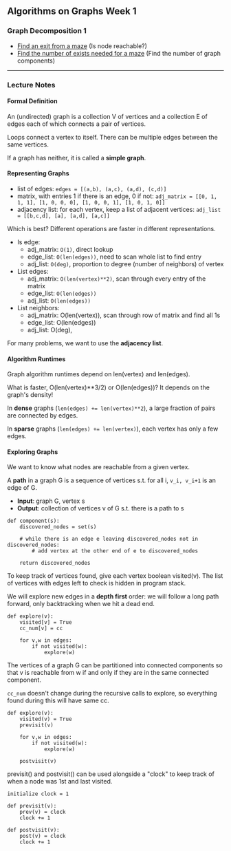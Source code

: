 ## Algorithms on Graphs Week 1
### Graph Decomposition 1

* [Find an exit from a maze](https://github.com/IAjimi/Data-Structures-and-Algorithms-Coursera/blob/master/3%20-%20Algorithms%20on%20Graphs/1%20-%20Graph%20Decomposition/finding_an_exit_from_a_maze.py) (Is node reachable?)
* [Find the number of exists needed for a maze](https://github.com/IAjimi/Data-Structures-and-Algorithms-Coursera/blob/master/3%20-%20Algorithms%20on%20Graphs/1%20-%20Graph%20Decomposition/adding_exits_to_a_maze.py) (Find the number of graph components)

---

### Lecture Notes
#### Formal Definition
An (undirected) graph is a collection V of vertices and a collection E of edges
each of which connects a pair of vertices.

Loops connect a vertex to itself.
There can be multiple edges between the same vertices.

If a graph has neither, it is called a **simple graph**.

#### Representing Graphs
* list of edges: `edges = [(a,b), (a,c), (a,d), (c,d)]`
* matrix, with entries 1 if there is an edge, 0 if not: `adj_matrix = [[0, 1, 1, 1], [1, 0, 0, 0], [1, 0, 0, 1], [1, 0, 1, 0]]`
* adjacency list: for each vertex, keep a list of adjacent 
vertices: `adj_list = [[b,c,d], [a], [a,d], [a,c]]`

Which is best?
Different operations are faster in different representations.

* Is edge:
	* adj_matrix: `O(1)`, direct lookup
	* edge_list: `O(len(edges))`, need to scan whole list to find entry
	* adj_list: `O(deg)`, proportion to degree (number of neighbors) of vertex
* List edges:
	* adj_matrix: `O(len(vertex)**2)`, scan through every entry of the matrix
	* edge_list: `O(len(edges))` 
	* adj_list: `O(len(edges))`
* List neighbors:
	* adj_matrix: O(len(vertex)), scan through row of matrix and find all 1s
	* edge_list: O(len(edges))
	* adj_list: O(deg),

For many problems, we want to use the **adjacency list**.

#### Algorithm Runtimes
Graph algorithm runtimes depend on len(vertex) and len(edges).

What is faster, O(len(vertex)**3/2) or O(len(edges))?
It depends on the graph's density!

In **dense** graphs (`len(edges) += len(vertex)**2`), a large fraction of pairs are connected
by edges.


In **sparse** graphs (`len(edges) += len(vertex)`), each vertex has only a few edges.

#### Exploring Graphs
We want to know what nodes are reachable from a given vertex.

A **path** in a graph G is a sequence of vertices s.t. for all i,
`v_i, v_i+1` is an edge of G.

* **Input**: graph G, vertex s
* **Output**: collection of vertices v of G s.t. there is a path to s

```
def component(s):
	discovered_nodes = set(s)

	# while there is an edge e leaving discovered_nodes not in discovered_nodes:
		# add vertex at the other end of e to discovered_nodes

	return discovered_nodes
```

To keep track of vertices found, give each vertex boolean visited(v). The list 
of vertices with edges left to check is hidden in program stack.

We will explore new edges in a **depth first** order: we will follow a long path
forward, only backtracking when we hit a dead end.

```
def explore(v):
	visited[v] = True
	cc_num[v] = cc

	for v,w in edges:
		if not visited(w):
			explore(w)
```

The vertices of a graph G can be partitioned into connected 
components so that v is reachable from w if and only if
they are in the same connected component.

`cc_num` doesn't change during the recursive calls to explore, so everything found during this will have same cc.

```
def explore(v):
	visited(v) = True
	previsit(v)

	for v,w in edges:
		if not visited(w):
			explore(w)

	postvisit(v)
```

previsit() and postvisit() can be used alongside a "clock" to keep track of when a node was 1st and last visited.

```
initialize clock = 1

def previsit(v):
	prev(v) = clock
	clock += 1

def postvisit(v):
	post(v) = clock
	clock += 1
```
